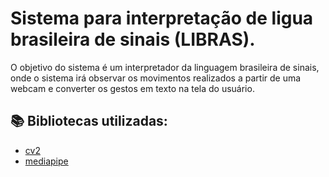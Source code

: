 # Sistema para interpretação de ligua brasileira de sinais (LIBRAS).

O objetivo do sistema é um interpretador da linguagem brasileira de sinais, onde o sistema irá observar os movimentos realizados a partir de uma webcam e converter os gestos em texto na tela do usuário.

## 📚 Bibliotecas utilizadas:
  - <a href=https://opencv.org/ />cv2
  - <a href=https://google.github.io/mediapipe/ />mediapipe
